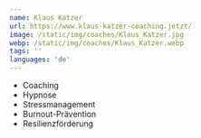 ```yaml
---
name: Klaus Katzer
url: https://www.klaus-katzer-coaching.jetzt/
image: /static/img/coaches/Klaus_Katzer.jpg
webp: /static/img/coaches/Klaus_Katzer.webp
tags: ''
languages: 'de'
---
```


<ul><li>Coaching</li><li>Hypnose</li><li>Stressmanagement</li><li>Burnout-Prävention</li><li>Resilienzförderung</li></ul>